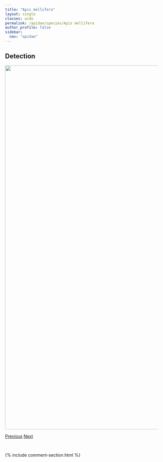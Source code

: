 ```yaml
---
title: "Apis mellifera"
layout: single
classes: wide
permalink: /apidae/species/Apis mellifera
author_profile: false
sidebar:
  nav: "apidae"
---
```


<h2>Detection</h2>

<a href="/ANBC/assets/figures/species/Apis mellifera/range-map.png">
<img src="/ANBC/assets/figures/species/Apis mellifera/range-map.png" height = "1200" width = "800">
</a>

<a href="/profiles/species/Anthophora terminalis" class="pagination--pager" title="PreviousName">Previous</a> <a href="/profiles/species/Bombus appositus" class="pagination--pager" title="NextName">Next</a>

<p>&nbsp;</p>

{% include comment-section.html %}
